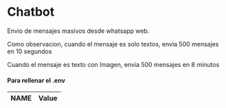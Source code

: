 # Chatbot

Envio de mensajes masivos desde whatsapp web.

Como observacion, cuando el mensaje es solo textos, envia 500 mensajes en 10 segundos

Cuando el mensaje es texto con Imagen, envia 500 mensajes en 8 minutos



#### Para rellenar el .env
|  **NAME**                 | Value           |
|-------------------------------|--------------------------|
